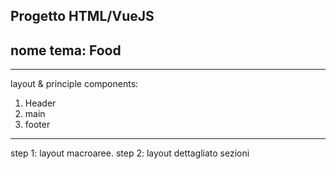 Progetto HTML/VueJS
--------------------
nome tema: Food
--------------------
--------------------

layout & principle components:
1. Header
2. main
3. footer
------------------------------
step 1: layout macroaree.
step 2: layout dettagliato sezioni